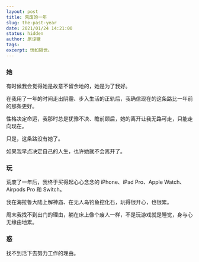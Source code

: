 ```yaml
---
layout: post
title: 荒废的一年
slug: the-past-year
date: 2021/01/24 14:21:00
status: hidden
author: 原谅糖
tags: 
excerpt: 恍如隔世。
---
```


### 她

有时候我会觉得她是故意不留余地的，她是为了我好。

在我用了一年的时间走出阴霾、步入生活的正轨后，我确信现在的这条路比一年前的那条更好。

性格决定命运，我那时总是犹豫不决、瞻前顾后，她的离开让我无路可走，只能走向现在。

只是，这条路没有她了。

如果我早点决定自己的人生，也许她就不会离开了。

### 玩

荒废了一年后，我终于买得起心心念念的 iPhone、iPad Pro、Apple Watch、Airpods Pro 和 Switch。

我在海拉鲁大陆上解神庙、在无人岛钓鱼挖化石，玩得很开心，也很累。

周末我找不到出门的理由，躺在床上像个废人一样，不是玩游戏就是睡觉，身与心无缘由地累。

### 惑

找不到活下去努力工作的理由。